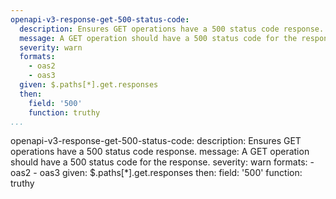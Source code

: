 ```yaml
---
openapi-v3-response-get-500-status-code:
  description: Ensures GET operations have a 500 status code response.
  message: A GET operation should have a 500 status code for the response.
  severity: warn
  formats:
    - oas2
    - oas3
  given: $.paths[*].get.responses
  then:
    field: '500'
    function: truthy
...
```

openapi-v3-response-get-500-status-code:
  description: Ensures GET operations have a 500 status code response.
  message: A GET operation should have a 500 status code for the response.
  severity: warn
  formats:
    - oas2
    - oas3
  given: $.paths[*].get.responses
  then:
    field: '500'
    function: truthy
